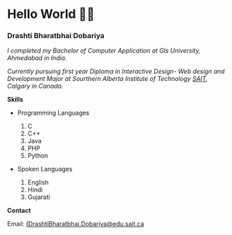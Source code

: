 # Hello World 👋🏻

### Drashti Bharatbhai Dobariya

*I completed my Bachelor of Computer Application at Gls University, Ahmedabad in India.*

*Currently pursuing first year Diploma in Interactive Design- Web design and Development Major at Sourthern Alberta Institute of Technology [SAIT](https://www.sait.ca/), Calgary in Canada.*

**Skills**

- Programming Languages
  1. C
  2. C++
  3. Java
  4. PHP
  5. Python

- Spoken Languages
  1. English
  2. Hindi
  3. Gujarati

**Contact**

Email: [(DrashtiBharatbhai.Dobariya@edu.sait.ca](DrashtiBharatbhai.Dobariya@edu.sait.ca)